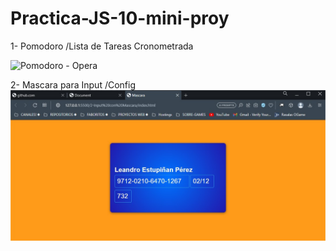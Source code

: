 # Practica-JS-10-mini-proy
1- Pomodoro /Lista de Tareas Cronometrada

![Pomodoro - Opera](https://github.com/Estupi/Practica-JS-10-mini-proy/assets/97317491/4a86282e-5a49-44bf-97a3-57ec7b58e256)


2- Mascara para Input /Config
![Alt text](<Mascara - Opera.jpg>)

